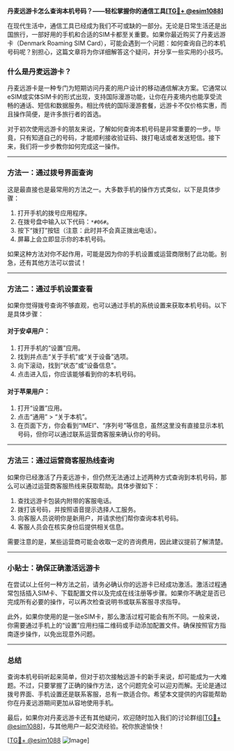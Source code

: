 **丹麦远游卡怎么查询本机号码？——轻松掌握你的通信工具[[TG💪+ @esim1088](https://t.me/s/esim1088)]**

在现代生活中，通信工具已经成为我们不可或缺的一部分。无论是日常生活还是出国旅行，一部好用的手机和合适的SIM卡都至关重要。如果你最近购买了丹麦远游卡（Denmark Roaming SIM Card），可能会遇到一个问题：如何查询自己的本机号码呢？别担心，这篇文章将为你详细解答这个疑问，并分享一些实用的小技巧。

### 什么是丹麦远游卡？

丹麦远游卡是一种专门为短期访问丹麦的用户设计的移动通信解决方案。它通常以eSIM或实体SIM卡的形式出现，支持国际漫游功能，让你在丹麦境内也能享受流畅的通话、短信和数据服务。相比传统的国际漫游套餐，远游卡不仅价格实惠，而且操作简便，是许多旅行者的首选。

对于初次使用远游卡的朋友来说，了解如何查询本机号码是非常重要的一步。毕竟，只有知道自己的号码，才能顺利接收验证码、拨打电话或者发送短信。接下来，我们将一步步教你如何完成这一操作。

---

### 方法一：通过拨号界面查询

这是最直接也是最常用的方法之一。大多数手机的操作方式类似，以下是具体步骤：

1. 打开手机的拨号应用程序。
2. 在拨号盘中输入以下代码：`*#06#`。
3. 按下“拨打”按钮（注意：此时并不会真正拨出电话）。
4. 屏幕上会立即显示你的本机号码。

如果这种方法对你不起作用，可能是因为你的手机设置或运营商限制了此功能。别急，还有其他方法可以尝试！

---

### 方法二：通过手机设置查看

如果你觉得拨号查询不够直观，也可以通过手机的系统设置来获取本机号码。以下是具体步骤：

#### 对于安卓用户：
1. 打开手机的“设置”应用。
2. 找到并点击“关于手机”或“关于设备”选项。
3. 向下滚动，找到“状态”或“设备信息”。
4. 点击进入后，你应该能够看到你的本机号码。

#### 对于苹果用户：
1. 打开“设置”应用。
2. 点击“通用” > “关于本机”。
3. 在页面下方，你会看到“IMEI”、“序列号”等信息，虽然这里没有直接显示本机号码，但你可以通过联系运营商客服来确认你的号码。

---

### 方法三：通过运营商客服热线查询

如果你已经激活了丹麦远游卡，但仍然无法通过上述两种方式查询到本机号码，那么可以通过运营商客服热线来获取帮助。具体步骤如下：

1. 查找远游卡包装内附带的客服电话。
2. 拨打该号码，并按照语音提示选择人工服务。
3. 向客服人员说明你是新用户，并请求他们帮你查询本机号码。
4. 客服人员会在核实身份后提供相关信息。

需要注意的是，某些运营商可能会收取一定的咨询费用，因此建议提前了解清楚。

---

### 小贴士：确保正确激活远游卡

在尝试以上任何一种方法之前，请务必确认你的远游卡已经成功激活。激活过程通常包括插入SIM卡、下载配置文件以及完成在线注册等步骤。如果你不确定是否已完成所有必要的操作，可以再次检查说明书或联系客服寻求指导。

此外，如果你使用的是一张eSIM卡，那么激活过程可能会有所不同。一般来说，你需要通过手机上的“设置”应用扫描二维码或手动添加配置文件。确保按照官方指南逐步操作，以免出现意外问题。

---

### 总结

查询本机号码听起来简单，但对于初次接触远游卡的新手来说，却可能成为一大难题。不过，只要掌握了正确的操作方法，这个问题完全可以迎刃而解。无论是通过拨号界面、手机设置还是联系客服，总有一款适合你。希望本文提供的内容能帮助你在丹麦远游期间更加从容地使用手机。

最后，如果你对丹麦远游卡还有其他疑问，欢迎随时加入我们的讨论群组[[TG💪+ @esim1088](https://t.me/s/esim1088)]，与其他用户一起交流经验。祝你旅途愉快！

[[TG💪+ @esim1088](https://t.me/s/esim1088) ![Image](https://i.postimg.cc/4NQfJmqS/Snipaste-2025-05-13-00-14-12.png)]